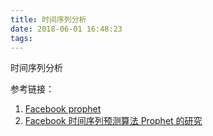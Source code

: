 ```yaml
---
title: 时间序列分析
date: 2018-06-01 16:48:23
tags:
---
```

时间序列分析<!--more-->


参考链接：
1. [Facebook prophet](https://facebook.github.io/prophet/docs/quick_start.html)
2. [Facebook 时间序列预测算法 Prophet 的研究](https://zhuanlan.zhihu.com/p/52330017)